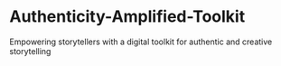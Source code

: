 # Authenticity-Amplified-Toolkit
Empowering storytellers with a digital toolkit for authentic and creative storytelling
